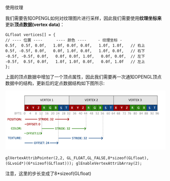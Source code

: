 使用纹理

我们需要告知OPENGL如何对纹理图片进行采样，因此我们需要使用**纹理坐标来**更新**顶点数据\(vertex data\)**：

```
GLfloat vertices[] = {
// ---- 位置 ----      ---- 颜色 ----     - 纹理坐标 -
0.5f,  0.5f, 0.0f,   1.0f, 0.0f, 0.0f,   1.0f, 1.0f,   // 右上
0.5f, -0.5f, 0.0f,   0.0f, 1.0f, 0.0f,   1.0f, 0.0f,   // 右下
-0.5f, -0.5f, 0.0f,   0.0f, 0.0f, 1.0f,   0.0f, 0.0f,  // 左下
-0.5f,  0.5f, 0.0f,   1.0f, 1.0f, 0.0f,   0.0f, 1.0f   // 左上
};
```

上面的顶点数据中增加了一个顶点属性，因此我们需要再一次通知OPENGL顶点数据中的结构，更新后的定点数据结构如下图所示:

![](/OPENGL/images/vertex_attribute_pointer_interleaved_textures.png)

  


`glVertexAttribPointer(2,2, GL_FLOAT,GL_FALSE,8*sizeof(GLfloat), (GLvoid*)(6*sizeof(GLfloat))); glEnableVertexAttribArray(2);`

注意，这里的步长变成了8\*sizeof\(GLfloat\)

